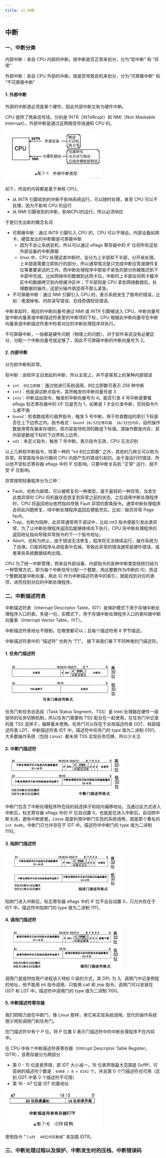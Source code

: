 ```yaml
---
title: 11.中断
---
```


## 中断

### 一、中断分类

内部中断：来自 CPU 内部的中断。按中断是否正常来划分，分为“软中断” 和 “异常”

外部中断：来自 CPU 外部的中断。按是否导致宕机来划分，分为“可屏蔽中断” 和 “不可屏蔽中断”

#### 1. 外部中断

外部的中断源必须是某个硬件。因此外部中断又称为硬件中断。

CPU 提供了两条信号线，分别是 INTR（INTeRrupt）和 NMI（Non Maskable Interrupt）。外部中断是通过这两根信号线通知 CPU 的。

![](./image/CPU外部中断类型.png)

如下，所说的内容都是基于单核 CPU。

- 从 INTR 引脚收到的中断不影响系统运行，可以随时处理，甚至 CPU 可以不处理，因为不影响 CPU 的运行
- 从 NMI 引脚收到的中断，影响CPU的运行，所以必须响应

于是衍生出新的概念名词

- 可屏蔽中断：通过 INTR 引脚引入 CPU 的，CPU 可以不理会。外部设备如网卡、硬盘发出的中断都是可屏蔽中断
  - 因为不会让系统宕机，所以可以通过 eflags 寄存器中的 IF 位将所有这些外部设备的中断屏蔽
  - linux 中，CPU 处理这类中断时，会分为上半部和下半部，分开来处理。上半部是需要立即执行的部分，所以通常情况是只完成中断应答或硬件复位等重要紧迫的工作。而中断处理程序中那些不紧急的部分则被推迟到下半部中完成。比如网络中的数据到达网卡后，中断的上半部会将网卡缓冲区中的数据拷贝到内核缓冲区中；下半部则是 CPU 拿到网络数据后，处理数据的操作，这部分操作倒显得不那么紧急。
- 不可屏蔽中断：通过 NMI 引脚引入 CPU 的，表示系统发生了致命的错误，比如：电源掉电、内存读写错误、总线奇偶校验错误。

中断发起时，相应的中断向量号通过 NMI 或 INTR 引脚被送入 CPU，中断向量号是中断向量表或中断描述符表里的中断项的下标，CPU 根据此中断向量号在中断向量表或中断描述符表中检索对应的中断处理程序并执行。

不可屏蔽中断，一般都是硬件问题（物理上的问题），对于软件来说没有必要区分，分配一个中断向量号就足够了，因此不可屏蔽中断的中断向量号为 2。

#### 2. 内部中断

分为软中断和异常。

软中断：由软件主动发起的中断，所以主观上，并不是客观上的某种内部错误

- `int  8位立即数`：通过他进行系统调用，8位立即数可表示 256 种中断
- `int3`：他是调试断点指令，其所触发的中断向量号是 3
- `into`：中断溢出指令，触发的中断向量号为 4。能否引发 4 号中断是要看 elfags 标志寄存器中的 OF 位是否为 1，如果是 1 才会引发中断，否则指令什么都不做
- `bound`：检查数组索引越界指令，触发 5 号中断，用于检查数组的索引下标是否在上下边界之内。指令格式：`bound 16/32位寄存器  16/32位内存`，目的操作数是用寄存器来存储的，其内容是待检测的数组下标值。源操作数是内存，其内容是数组下标的下边界和上边界。
- `ud2`：未定义指令，触发 7 号中断。表示指令无效，CPU 无法识别

以上几种软中断指令，除第一种的 “int 8位立即数” 之外，其他的几种又可以称为异常。异常是指令执行期间 CPU 内部产生的错误引起的。由于是运行时错误，所以他不受标志寄存器 eflags 中的 IF 位影响。只要中断关系到 “正常” 运行，就不受 IF 位影响。

异常按照轻重程序分为三种：

-  Fault，也称为故障，可以被修复的一种类型，属于最轻的一种异常。当发生此类异常时 CPU 将机器状态恢复到异常之前的状态，之后调用中断处理程序时，CPU 将返回地址依然指向导致 Fault 异常的那条指令。通常中断处理程序会将此问题修复，待中断处理程序返回后便能充实。比如：缺页异常 Page fault。
- Trap，也称为陷阱，此异常通常用于调试中，比如 int3 指令便能引发此类异常，为了让中断处理程序返回后能够继续向下执行，CPU 将中断处理程序的返回地址指向导致异常指令的下一个指令地址。
- Abort，也称为终止，由于错误无法修复，程序将无法继续运行，操作系统为了自保，只能将程序从进程表中去掉。导致此异常的错误通常是硬件错误，或者某些系统数据结构出错。

CPU 为了统一中断管理，把来自外部设备、内部指令的各种中断类型统统归结为一种管理方式，即为每个中断信号分配一个整数，用此整数作为中断的 ID，而这个整数就是中断向量，用此 ID 作为中断描述符表中的索引，就能找到对应的表项，进而找到对应的中断处理程序。

### 二、中断描述符表

中断描述符表（Interrupt Descriptor Table，IDT）是保护模式下用于存储中断处理程序入口的表。多提一句，实模式下，用于存储中断处理程序入口的表叫做中断向量表（Interrupt Vector Table，IVT）。

中断描述符表地址不限制，在哪里都可以；且每个描述符用 8 字节描述。

中断描述符表中的 “描述符” 也称为 “门”。 接下来我们看下不同种类的门描述符。

#### 1. 任务门描述符

![](./image/任务门描述符.png)

任务门和任务状态段（Task Status Segment，TSS）是 Intel 处理器在硬件一级提供的任务切换机制，所以任务门需要和 TSS 配合在一起使用，在任务门中记录的是 TSS 选择子，偏移量未使用。任务门可以存在于全局描述符表 GDT、局部描述符表 LDT、中断描述符表 IDT 中。描述符中任务门的 type 值为二进制 0101。大多数操作系统（包括 Linux）都未用 TSS 实现任务切换，所以少关注

#### 2. 中断门描述符

![](./image/中断门描述符.png)

中断门包含了中断处理程序所在段的段选择子和段内偏移地址。当通过此方式进入中断后，标志寄存器 eflags 中的 IF 位自动置 0，也就是在进入中断后，自动把中断关闭，避免中断嵌套。Linux 就是利用中断门实现的系统调用，就是那个著名的 `int 0x80`。中断门只允许存在于 IDT 中。描述符中中断门的 type 值为二进制 1110。

#### 3. 陷阱门描述符

![](./image/陷阱门描述符.png)

陷阱门进入中断后，标志寄存器 eflags 中的 IF 位不会自动置 0，只允许存在于 IDT 中。描述符中陷阱门的 type 值为二进制 1111。

#### 4. 调用门描述符

![](./image/调用门描述符.png)

调用门是提供给用户进程进入特权 0 级的方式，其 DPL 为 3。调用门中记录例程的地址，他不能用 int 指令调用，只能用 call 和 jmp 指令。调用门可以安装在 GDT 和 LDT 中。描述符中调用门的 type 值为二进制 1100。

#### 5. 中断描述符寄存器

我们把精力放在中断门，像 Linux 那样，用它来实现系统调用。现代的操作系统很少用到调用门和任务门。

在门描述符中有个 P 位，将 P 位置 0 表示门描述符中的中断处理程序不在内存中。

在 CPU 中有个中断描述符表寄存器（Intrrupt Descriptor Table Register，IDTR），该寄存器分为两部分：

- 第 0 - 15 位是表界限，即 IDT 大小减一。16 位表界限最大范围是 0xffff，可容纳的描述符个数是：`64KB / 8 = 8192` 个。并且第 0 个门描述符也可用（区别 GDT 中第 0 个描述符不可用）
- 第 16 - 47 位是 IDT 的基地址

<img src="./image/中断描述符表寄存器.png" alt="t" style="zoom:50%;" />

使用指令 “ `lidt  48位内存数据`” 来加载 IDTR。

### 三、中断处理过程以及保护、中断发生时的压栈、中断错误码





















